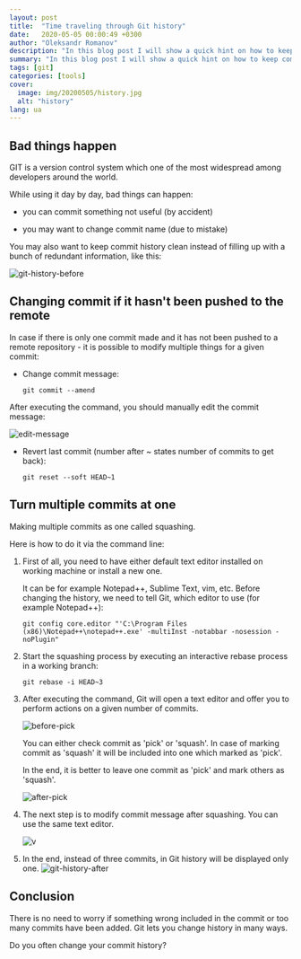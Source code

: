 ```yaml
---
layout: post
title:  "Time traveling through Git history"
date:   2020-05-05 00:00:49 +0300
author: "Oleksandr Romanov"
description: "In this blog post I will show a quick hint on how to keep commit history clean by using squash"
summary: "In this blog post I will show a quick hint on how to keep commit history clean by using squash"
tags: [git]
categories: [tools]
cover:
  image: img/20200505/history.jpg
  alt: "history"
lang: ua
---
```


## Bad things happen

GIT is a version control system which one of the most widespread among developers around the world.

While using it day by day, bad things can happen:  

- you can commit something not useful (by accident)

- you may want to change commit name (due to mistake)

You may also want to keep commit history clean instead of filling up with a bunch of redundant information, like this:  

![git-history-before](/img/20200505/git-history-before.png)

## Changing commit if it hasn't been pushed to the remote

In case if there is only one commit made and it has not been pushed to a remote repository - it is possible to modify multiple things for a given commit:

- Change commit message:

    ``` console
    git commit --amend
    ```

After executing the command, you should manually edit the commit message:  

![edit-message](/img/20200505/edit-message.png)  

- Revert last commit (number after ~ states number of commits to get back):  

    ``` console
    git reset --soft HEAD~1
    ```

## Turn multiple commits at one

Making multiple commits as one called squashing.  

Here is how to do it via the command line:

1. First of all, you need to have either default text editor installed on working machine or install a new one.  

    It can be for example Notepad++, Sublime Text, vim, etc.  Before changing the history, we need to tell Git, which editor to use (for example Notepad++):  

    ``` console
    git config core.editor "'C:\Program Files (x86)\Notepad++\notepad++.exe' -multiInst -notabbar -nosession -noPlugin"
    ```

2. Start the squashing process by executing an interactive rebase process in a working branch:  

    ``` console
    git rebase -i HEAD~3
    ```

3. After executing the command, Git will open a text editor and offer you to perform actions on a given number of commits.  

    ![before-pick](/img/20200505/before-pick.png)

    You can either check commit as 'pick' or 'squash'.
    In case of marking commit as 'squash' it will be included into one which marked as 'pick'.  

    In the end, it is better to leave one commit as 'pick' and mark others as 'squash'.  

    ![after-pick](/img/20200505/after-pick.png)  

4. The next step is to modify commit message after squashing. You can use the same text editor.  

    ![v](/img/20200505/editing-message-squash.png)

5. In the end, instead of three commits, in Git history will be displayed only one.
![git-history-after](/img/20200505/git-history-after.png)

## Conclusion

There is no need to worry if something wrong included in the commit or too many commits have been added. Git lets you change history in many ways.  

Do you often change your commit history?
